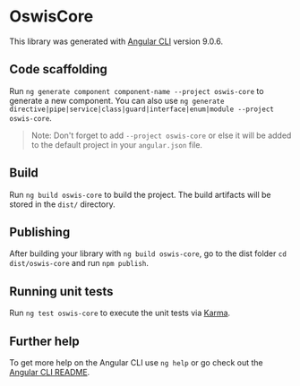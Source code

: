 # OswisCore

This library was generated with [Angular CLI](https://github.com/angular/angular-cli) version 9.0.6.

## Code scaffolding

Run `ng generate component component-name --project oswis-core` to generate a new component. You can also use `ng generate directive|pipe|service|class|guard|interface|enum|module --project oswis-core`.
> Note: Don't forget to add `--project oswis-core` or else it will be added to the default project in your `angular.json` file. 

## Build

Run `ng build oswis-core` to build the project. The build artifacts will be stored in the `dist/` directory.

## Publishing

After building your library with `ng build oswis-core`, go to the dist folder `cd dist/oswis-core` and run `npm publish`.

## Running unit tests

Run `ng test oswis-core` to execute the unit tests via [Karma](https://karma-runner.github.io).

## Further help

To get more help on the Angular CLI use `ng help` or go check out the [Angular CLI README](https://github.com/angular/angular-cli/blob/master/README.md).
